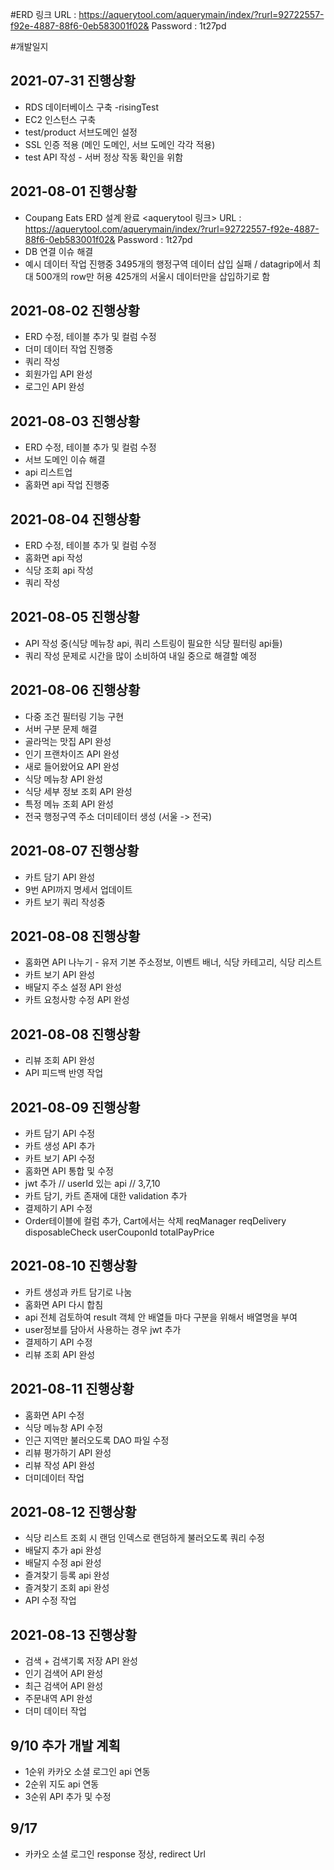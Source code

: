 #ERD 링크
URL : https://aquerytool.com/aquerymain/index/?rurl=92722557-f92e-4887-88f6-0eb583001f02&
Password : 1t27pd

#개발일지

## 2021-07-31 진행상황
- RDS 데이터베이스 구축 -risingTest
- EC2 인스턴스 구축
- test/product 서브도메인 설정
- SSL 인증 적용 (메인 도메인, 서브 도메인 각각 적용)
- test API 작성 - 서버 정상 작동 확인을 위함

## 2021-08-01 진행상황
- Coupang Eats ERD 설계 완료 
  <aquerytool 링크>
  URL : https://aquerytool.com/aquerymain/index/?rurl=92722557-f92e-4887-88f6-0eb583001f02&
  Password : 1t27pd
- DB 연결 이슈 해결
- 예시 데이터 작업 진행중 
  3495개의 행정구역 데이터 삽입 실패 / datagrip에서 최대 500개의 row만 허용
  425개의 서울시 데이터만을 삽입하기로 함

## 2021-08-02 진행상황
- ERD 수정, 테이블 추가 및 컬럼 수정
- 더미 데이터 작업 진행중
- 쿼리 작성
- 회원가입 API 완성
- 로그인 API 완성

## 2021-08-03 진행상황
- ERD 수정, 테이블 추가 및 컬럼 수정
- 서브 도메인 이슈 해결
- api 리스트업
- 홈화면 api 작업 진행중 

## 2021-08-04 진행상황
- ERD 수정, 테이블 추가 및 컬럼 수정
- 홈화면 api 작성
- 식당 조회 api 작성
- 쿼리 작성

## 2021-08-05 진행상황
- API 작성 중(식당 메뉴창 api, 쿼리 스트링이 필요한 식당 필터링 api들)
- 쿼리 작성 문제로 시간을 많이 소비하여 내일 중으로 해결할 예정

## 2021-08-06 진행상황
- 다중 조건 필터링 기능 구현
- 서버 구분 문제 해결
- 골라먹는 맛집 API 완성
- 인기 프랜차이즈 API 완성
- 새로 들어왔어요 API 완성
- 식당 메뉴창 API 완성
- 식당 세부 정보 조회 API 완성
- 특정 메뉴 조회 API 완성
- 전국 행정구역 주소 더미테이터 생성 (서울 -> 전국)

## 2021-08-07 진행상황
- 카트 담기 API 완성
- 9번 API까지 명세서 업데이트
- 카트 보기 쿼리 작성중

## 2021-08-08 진행상황
- 홈화면 API 나누기 - 유저 기본 주소정보, 이벤트 배너, 식당 카테고리, 식당 리스트
- 카트 보기 API 완성
- 배달지 주소 설정 API 완성
- 카트 요청사항 수정 API 완성

## 2021-08-08 진행상황
- 리뷰 조회 API 완성
- API 피드백 반영 작업

## 2021-08-09 진행상황
- 카트 담기 API 수정 
- 카트 생성 API 추가 
- 카트 보기 API 수정 
- 홈화면 API 통합 및 수정 
- jwt 추가 // userId 있는 api // 3,7,10 
- 카트 담기, 카트 존재에 대한 validation 추가 
- 결제하기 API 수정
- Order테이블에 컬럼 추가, Cart에서는 삭제
  reqManager
  reqDelivery
  disposableCheck
  userCouponId
  totalPayPrice
  
  
## 2021-08-10 진행상황
- 카트 생성과 카트 담기로 나눔
- 홈화면 API 다시 합침
- api 전체 검토하여 result 객체 안 배열들 마다 구분을 위해서 배열명을 부여
- user정보를 담아서 사용하는 경우 jwt 추가
- 결제하기 API 수정
- 리뷰 조회 API 완성

## 2021-08-11 진행상황
- 홈화면 API 수정
- 식당 메뉴창 API 수정
- 인근 지역만 불러오도록 DAO 파일 수정
- 리뷰 평가하기 API 완성
- 리뷰 작성 API 완성
- 더미데이터 작업

## 2021-08-12 진행상황
- 식당 리스트 조회 시 랜덤 인덱스로 랜덤하게 불러오도록 쿼리 수정
- 배달지 추가 api 완성
- 배달지 수정 api 완성
- 즐겨찾기 등록 api 완성
- 즐겨찾기 조회 api 완성
- API 수정 작업
## 2021-08-13 진행상황
- 검색 + 검색기록 저장 API 완성
- 인기 검색어 API 완성
- 최근 검색어 API 완성
- 주문내역 API 완성
- 더미 데이터 작업

## 9/10 추가 개발 계획
- 1순위 카카오 소셜 로그인 api 연동
- 2순위 지도 api 연동
- 3순위 API 추가 및 수정

## 9/17
- 카카오 소셜 로그인 response 정상, redirect Url 

  

